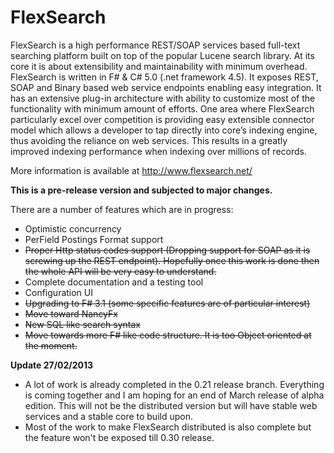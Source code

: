FlexSearch
==========

FlexSearch is a high performance REST/SOAP services based full-text searching platform built on top of the popular Lucene search library.  At its core it is about extensibility and maintainability with minimum overhead. 
FlexSearch is written in F# & C# 5.0 (.net framework 4.5). It exposes REST, SOAP and Binary based web service endpoints enabling easy integration. It has an extensive plug-in architecture with ability to customize most of the functionality with minimum amount of efforts. One area where FlexSearch particularly excel over competition is providing easy extensible connector model which allows a developer to tap directly into core’s indexing engine, thus avoiding the reliance on web services. This results in a greatly improved indexing performance when indexing over millions of records.

More information is available at http://www.flexsearch.net/


**This is a pre-release version and subjected to major changes.** 

There are a number of features which are in progress:

- Optimistic concurrency
- PerField Postings Format support
- ~~Proper Http status codes support (Dropping support for SOAP as it is screwing up the REST endpoint). Hopefully once this work is done then the whole API will be very easy to understand.~~
- Complete documentation and a testing tool
- Configuration UI
- ~~Upgrading to F# 3.1 (some specific features are of particular interest)~~
- ~~Move toward NancyFx~~
- ~~New SQL like search syntax~~
- ~~Move towards more F# like code structure. It is too Object oriented at the moment.~~


**Update 27/02/2013**

- A lot of work is already completed in the 0.21 release branch. Everything is coming together and I am hoping for an end of March release of alpha edition. This will not be the distributed version but will have stable web services and a stable core to build upon. 
- Most of the work to make FlexSearch distributed is also complete but the feature won't be exposed till 0.30 release.
